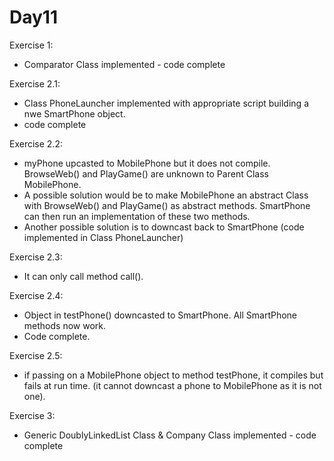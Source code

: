 Day11
=====
Exercise 1:
 - Comparator Class implemented - code complete

Exercise 2.1:
 - Class PhoneLauncher implemented with appropriate script building a nwe SmartPhone object.
 - code complete

Exercise 2.2:
 - myPhone upcasted to MobilePhone but it does not compile.
 BrowseWeb() and PlayGame() are unknown to Parent Class MobilePhone.
 - A possible solution would be to make MobilePhone an abstract Class with BrowseWeb() and PlayGame() as abstract methods.
 SmartPhone can then run an implementation of these two methods.
- Another possible solution is to downcast back to SmartPhone (code implemented in Class PhoneLauncher)

Exercise 2.3:
 - It can only call method call().

Exercise 2.4:
 - Object in testPhone() downcasted to SmartPhone. All SmartPhone methods now work.
 - Code complete.

Exercise 2.5:
 - if passing on a MobilePhone object to method testPhone, it compiles but fails at run time.
(it cannot downcast a phone to MobilePhone as it is not one).

Exercise 3:
 - Generic DoublyLinkedList Class & Company Class implemented - code complete